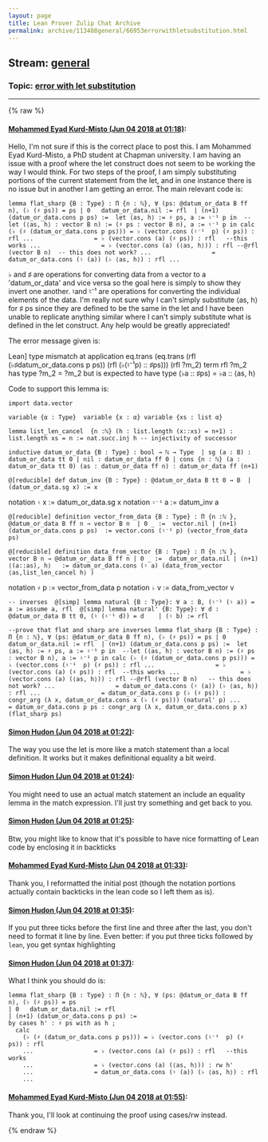 ```yaml
---
layout: page
title: Lean Prover Zulip Chat Archive 
permalink: archive/113488general/66953errorwithletsubstitution.html
---
```


## Stream: [general](index.html)
### Topic: [error with let substitution](66953errorwithletsubstitution.html)

---


{% raw %}
#### [ Mohammed Eyad Kurd-Misto (Jun 04 2018 at 01:18)](https://leanprover.zulipchat.com/#narrow/stream/113488-general/topic/error%20with%20let%20substitution/near/127518930):
Hello, I'm not sure if this is the correct place to post this. I am Mohammed Eyad Kurd-Misto, a PhD student at Chapman university. I am having an issue with a proof where the let construct does not seem to be working the way I would think. For two steps of the proof, I am simply substituting portions of the current statement from the let, and in one instance there is no issue but in another I am getting an error. The main relevant code is:

`lemma flat_sharp {B : Type} : Π {n : ℕ}, ∀ (ps: @datum_or_data B ff n), (♭ (♯ ps)) = ps
| 0   datum_or_data.nil := rfl 
| (n+1) (datum_or_data.cons p ps) := 
let ⟨as, h⟩ := ♯ ps, a := ♮⁻¹ p in  --let (⟨as, h⟩ : vector B n) := (♯ ps : vector B n), a := ♮⁻¹ p in
  calc
    (♭ (♯ (datum_or_data.cons p ps))) = ♭ (vector.cons (♮⁻¹  p) (♯ ps)) : rfl
    ...                 = ♭ (vector.cons (a) (♯ ps)) : rfl   --this works
    ...                 = ♭ (vector.cons (a) (⟨as, h⟩)) : rfl --@rfl (vector B n)  -- this does not work?
    ...                 = datum_or_data.cons (♮ (a)) (♭ ⟨as, h⟩) : rfl
    ...`

♭ and ♯ are operations for converting data from a vector to a 'datum_or_data' and vice versa so the goal here is simply to show they invert one another.  ♮and ♮⁻¹ are operations for converting the individual elements of the data. I'm really not sure why I can't simply substitute  ⟨as, h⟩ for  ♯ ps since they are defined to be the same in the let and I have been unable to replicate anything similar where I can't simply substitute what is defined in the let construct. Any help would be greatly appreciated!

The error message given is:

Lean]
type mismatch at application
  eq.trans (eq.trans (rfl (♭♯datum_or_data.cons p ps)) (rfl (♭(♮⁻¹p) :: ♯ps))) (rfl ?m_2)
term
  rfl ?m_2
has type
  ?m_2 = ?m_2
but is expected to have type
  (♭a :: ♯ps) = ♭a :: ⟨as, h⟩

Code to support this lemma is: 

`import data.vector`

`variable {α : Type} 
variable {x : α}
variable {xs : list α} `

`lemma list_len_cancel  {n :ℕ} (h : list.length (x::xs) = n+1)
: list.length xs = n := nat.succ.inj h -- injectivity of successor `

`inductive datum_or_data {B : Type} : bool → ℕ → Type 
| sg (a : B) :  datum_or_data tt 0
| nil : datum_or_data ff 0
| cons {n : ℕ} (a : datum_or_data tt 0) (as : datum_or_data ff n) : datum_or_data ff (n+1)`

`@[reducible] def datum_inv {B : Type} : @datum_or_data B tt 0 → B 
| (datum_or_data.sg x) := x`

notation `♮` x := datum_or_data.sg x
notation `♮⁻¹` a := datum_inv a

`@[reducible] definition vector_from_data {B : Type} : Π {n :ℕ }, @datum_or_data B ff n → vector B n 
| 0 _ :=  vector.nil
| (n+1) (datum_or_data.cons p ps)  := vector.cons (♮⁻¹ p) (vector_from_data ps)`

`@[reducible] definition data_from_vector {B : Type} : Π {n :ℕ }, vector B n → @datum_or_data B ff n
| 0 _ :=  datum_or_data.nil
| (n+1) ⟨(a::as), h⟩   := datum_or_data.cons (♮ a) (data_from_vector ⟨as,list_len_cancel h⟩ )`

notation `♯` p := vector_from_data p 
notation `♭` v := data_from_vector v

`-- inverses 
@[simp] lemma natural {B : Type}: ∀ a : B, (♮⁻¹ (♮ a)) = a := assume a, rfl 
@[simp] lemma natural' {B: Type}: ∀ d : @datum_or_data B tt 0, (♮ (♮⁻¹ d)) = d   
  | (♮ b) := rfl `


`--prove that flat and sharp are inverses
lemma flat_sharp {B : Type} : Π {n : ℕ}, ∀ (ps: @datum_or_data B ff n), (♭ (♯ ps)) = ps
| 0   datum_or_data.nil := rfl 
| (n+1) (datum_or_data.cons p ps) := 
let ⟨as, h⟩ := ♯ ps, a := ♮⁻¹ p in  --let (⟨as, h⟩ : vector B n) := (♯ ps : vector B n), a := ♮⁻¹ p in
  calc
    (♭ (♯ (datum_or_data.cons p ps))) = ♭ (vector.cons (♮⁻¹  p) (♯ ps)) : rfl
    ...                 = ♭ (vector.cons (a) (♯ ps)) : rfl  --this works
    ...                 = ♭ (vector.cons (a) (⟨as, h⟩)) : rfl --@rfl (vector B n)   -- this does not work?
    ...                 = datum_or_data.cons (♮ (a)) (♭ ⟨as, h⟩) : rfl
    ...                 = datum_or_data.cons p (♭ (♯ ps)) : congr_arg (λ x, datum_or_data.cons x (♭ (♯ ps))) (natural' p)
    ...                 = datum_or_data.cons p ps : congr_arg (λ x, datum_or_data.cons p x) (flat_sharp ps)`

#### [ Simon Hudon (Jun 04 2018 at 01:22)](https://leanprover.zulipchat.com/#narrow/stream/113488-general/topic/error%20with%20let%20substitution/near/127519048):
The way you use the let is more like a match statement than a local definition. It works but it makes definitional equality a bit weird.

#### [ Simon Hudon (Jun 04 2018 at 01:24)](https://leanprover.zulipchat.com/#narrow/stream/113488-general/topic/error%20with%20let%20substitution/near/127519100):
You might need to use an actual match statement an include an equality lemma in the match expression. I'll just try something and get back to you.

#### [ Simon Hudon (Jun 04 2018 at 01:25)](https://leanprover.zulipchat.com/#narrow/stream/113488-general/topic/error%20with%20let%20substitution/near/127519118):
Btw, you might like to know that it's possible to have nice formatting of Lean code by enclosing it in backticks

#### [ Mohammed Eyad Kurd-Misto (Jun 04 2018 at 01:33)](https://leanprover.zulipchat.com/#narrow/stream/113488-general/topic/error%20with%20let%20substitution/near/127519350):
Thank you, I reformatted the initial post (though the notation portions actually contain backticks in the lean code so I left them as is).

#### [ Simon Hudon (Jun 04 2018 at 01:35)](https://leanprover.zulipchat.com/#narrow/stream/113488-general/topic/error%20with%20let%20substitution/near/127519412):
If you put three ticks before the first line and three after the last, you don't need to format it line by line. Even better: if you put three ticks followed by `lean`, you get syntax highlighting

#### [ Simon Hudon (Jun 04 2018 at 01:37)](https://leanprover.zulipchat.com/#narrow/stream/113488-general/topic/error%20with%20let%20substitution/near/127519472):
What I think you should do is:

```lean
lemma flat_sharp {B : Type} : Π {n : ℕ}, ∀ (ps: @datum_or_data B ff n), (♭ (♯ ps)) = ps
| 0   datum_or_data.nil := rfl 
| (n+1) (datum_or_data.cons p ps) := 
by cases h' : ♯ ps with as h ; 
  calc
    (♭ (♯ (datum_or_data.cons p ps))) = ♭ (vector.cons (♮⁻¹  p) (♯ ps)) : rfl
    ...                 = ♭ (vector.cons (a) (♯ ps)) : rfl   --this works
    ...                 = ♭ (vector.cons (a) (⟨as, h⟩)) : rw h'
    ...                 = datum_or_data.cons (♮ (a)) (♭ ⟨as, h⟩) : rfl
    ...
```

#### [ Mohammed Eyad Kurd-Misto (Jun 04 2018 at 01:55)](https://leanprover.zulipchat.com/#narrow/stream/113488-general/topic/error%20with%20let%20substitution/near/127520031):
Thank you, I'll look at continuing the proof using cases/rw instead.


{% endraw %}
